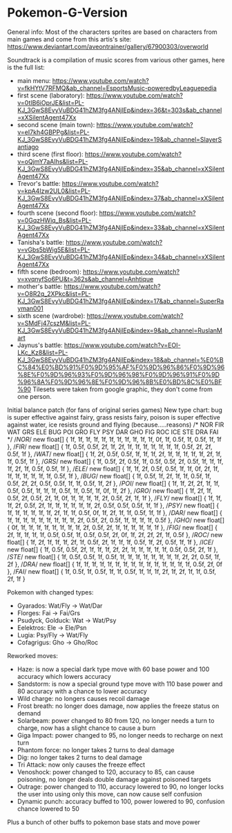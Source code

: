 # Pokemon-G-Version
General info:
Most of the characters sprites are based on characters from main games and come from this artis's site:
https://www.deviantart.com/aveontrainer/gallery/67900303/overworld

Soundtrack is a compilation of music scores from various other games, here is the full list:
- main menu: https://www.youtube.com/watch?v=fkHYtV7RFMQ&ab_channel=EsportsMusic-poweredbyLeaguepedia
- first scene (laboratory): https://www.youtube.com/watch?v=0tIB6iOprJE&list=PL-KJ_3GwS8EvyVuBDG41hZM3fg4ANjIEp&index=36&t=303s&ab_channel=xXSilentAgent47Xx
- second scene (main town): https://www.youtube.com/watch?v=eI7kh4GBPPg&list=PL-KJ_3GwS8EvyVuBDG41hZM3fg4ANjIEp&index=19&ab_channel=SlayerSantiago
- third scene (first floor): https://www.youtube.com/watch?v=oQjmY7aAIhs&list=PL-KJ_3GwS8EvyVuBDG41hZM3fg4ANjIEp&index=35&ab_channel=xXSilentAgent47Xx
- Trevor's battle: https://www.youtube.com/watch?v=kpA4Izw2UL0&list=PL-KJ_3GwS8EvyVuBDG41hZM3fg4ANjIEp&index=37&ab_channel=xXSilentAgent47Xx
- fourth scene (second floor): https://www.youtube.com/watch?v=0GqzHWiq_Bs&list=PL-KJ_3GwS8EvyVuBDG41hZM3fg4ANjIEp&index=33&ab_channel=xXSilentAgent47Xx
- Tanisha's battle: https://www.youtube.com/watch?v=vGbs5bWig5E&list=PL-KJ_3GwS8EvyVuBDG41hZM3fg4ANjIEp&index=34&ab_channel=xXSilentAgent47Xx
- fifth scene (bedroom): https://www.youtube.com/watch?v=xvqnyfSo6PU&t=362s&ab_channel=Anhtique
- mother's battle: https://www.youtube.com/watch?v=O8R2q_2XPkc&list=PL-KJ_3GwS8EvyVuBDG41hZM3fg4ANjIEp&index=17&ab_channel=SuperRayman001
- sixth scene (wardrobe): https://www.youtube.com/watch?v=SMdFj47cszM&list=PL-KJ_3GwS8EvyVuBDG41hZM3fg4ANjIEp&index=9&ab_channel=RuslanMart
- Jaynus's battle: https://www.youtube.com/watch?v=EOI-LKc_Kz8&list=PL-KJ_3GwS8EvyVuBDG41hZM3fg4ANjIEp&index=18&ab_channel=%E0%BC%84%E0%BD%91%F0%9D%95%AF%F0%9D%96%86%F0%9D%96%8E%F0%9D%96%93%F0%9D%96%98%F0%9D%96%91%F0%9D%96%8A%F0%9D%96%8E%F0%9D%96%8B%E0%BD%8C%E0%BF%90
Tilesets were taken from google graphic, they don't come from one person. 


Initial balance patch (for fans of original series games)
New type chart: bug is super effective against fairy, grass resists fairy, poison is super effective against water, ice resists ground and flying (because.....reasons)
/*                   NOR  FIR   WAT   GRS   ELE   BUG   POI   GRO   FLY   PSY   DAR   GHO   FIG   ROC   ICE   STE   DRA   FAI */
        /*NOR*/ new float[] { 1f, 1f,   1f,   1f,   1f,   1f,   1f,   1f,   1f,   1f,   1f,   0f,   1f,   0.5f, 1f,   0.5f, 1f,   1f   },
        /*FIR*/ new float[] { 1f, 0.5f, 0.5f, 2f,   1f,   2f,   1f,   1f,   1f,   1f,   1f,   1f,   1f,   0.5f, 2f,   2f,   0.5f, 1f   },
        /*WAT*/ new float[] { 1f, 2f,   0.5f, 0.5f, 1f,   1f,   1f,   2f,   1f,   1f,   1f,   1f,   1f,   2f,   1f,   1f,   0.5f, 1f   },
        /*GRS*/ new float[] { 1f, 0.5f, 2f,   0.5f, 1f,   0.5f, 0.5f, 2f,   0.5f, 1f,   1f,   1f,   1f,   2f,   1f,   0.5f, 0.5f, 1f   },
        /*ELE*/ new float[] { 1f, 1f,   2f,   0.5f, 0.5f, 1f,   1f,   0f,   2f,   1f,   1f,   1f,   1f,   1f,   1f,   1f,   0.5f, 1f   },
        /*BUG*/ new float[] { 1f, 0.5f, 1f,   2f,   1f,   1f,   0.5f, 1f,   0.5f, 2f,   2f,   0.5f, 0.5f, 1f,   1f,   0.5f, 1f,   2f   },
        /*POI*/ new float[] { 1f, 1f,   2f,   2f,   1f,   1f,   0.5f, 0.5f, 1f,   1f,   1f,   0.5f, 1f,   0.5f, 1f,   0f,   1f,   2f   },
        /*GRO*/ new float[] { 1f, 2f,   1f,   0.5f, 2f,   0.5f, 2f,   1f,   0f,   1f,   1f,   1f,   1f,   2f,   0.5f, 2f,   1f,   1f   },
        /*FLY*/ new float[] { 1f, 1f,   1f,   2f,   0.5f, 2f,   1f,   1f,   1f,   1f,   1f,   1f,   2f,   0.5f, 0.5f, 0.5f, 1f,   1f   },
        /*PSY*/ new float[] { 1f, 1f,   1f,   1f,   1f,   1f,   2f,   1f,   1f,   0.5f, 0f,   1f,   2f,   1f,   1f,   0.5f, 1f,   1f   },
        /*DAR*/ new float[] { 1f, 1f,   1f,   1f,   1f,   1f,   1f,   1f,   1f,   2f,   0.5f, 2f,   0.5f, 1f,   1f,   1f,   1f,   0.5f },
        /*GHO*/ new float[] { 0f, 1f,   1f,   1f,   1f,   1f,   1f,   1f,   1f,   2f,   0.5f, 2f,   1f,   1f,   1f,   1f,   1f,   1f   },
        /*FIG*/ new float[] { 2f, 1f,   1f,   1f,   1f,   0.5f, 0.5f, 1f,   0.5f, 0.5f, 2f,   0f,   1f,   2f,   2f,   2f,   1f,   0.5f },
        /*ROC*/ new float[] { 1f, 2f,   1f,   1f,   1f,   2f,   1f,   0.5f, 2f,   1f,   1f,   1f,   0.5f, 1f,   2f,   0.5f, 1f,   1f   },
        /*ICE*/ new float[] { 1f, 0.5f, 0.5f, 2f,   1f,   1f,   1f,   2f,   2f,   1f,   1f,   1f,   1f,   1f,   0.5f, 0.5f, 2f,   1f   },
        /*STE*/ new float[] { 1f, 0.5f, 0.5f, 1f,   0.5f, 1f,   1f,   1f,   1f,   1f,   1f,   1f,   1f,   2f,   2f,   0.5f, 1f,   2f   },
        /*DRA*/ new float[] { 1f, 1f,   1f,   1f,   1f,   1f,   1f,   1f,   1f,   1f,   1f,   1f,   1f,   1f,   1f,   0.5f, 2f,   0f   },
        /*FAI*/ new float[] { 1f, 0.5f, 1f,   0.5f, 1f,   1f,   0.5f, 1f,   1f,   1f,   2f,   1f,   2f,   1f,   1f,   0.5f, 2f,   1f   }

Pokemon with changed types:
- Gyarados: Wat/Fly -> Wat/Dar
- Florges: Fai -> Fai/Grs
- Psudyck, Golduck: Wat -> Wat/Psy
- Eelektros: Ele -> Ele/Psn
- Lugia: Psy/Fly -> Wat/Fly
- Cofagrigus: Gho -> Gho/Roc

Reworked moves:
- Haze: is now a special dark type move with 60 base power and 100 accuracy which lowers accuracy
- Sandstorm: is now a special ground type move with 110 base power and 80 accuracy with a chance to lower accuracy
- Wild charge: no longers causes recoil damage
- Frost breath: no longer does damage, now applies the freeze status on demand
- Solarbeam: power changed to 80 from 120, no longer needs a turn to charge, now has a slight chance to cause a burn
- Giga Impact: power changed to 95, no longer needs to recharge on next turn
- Phantom force: no longer takes 2 turns to deal damage
- Dig: no longer takes 2 turns to deal damage
- Tri Attack: now only causes the freeze effect
- Venoshock: power changed to 120, accuracy to 85, can cause poisoning, no longer deals double damage against poisoned targets
- Outrage: power changed to 110, accuracy lowered to 90, no longer locks the user into using only this move, can now cause self confusion
- Dynamic punch: accuracy buffed to 100, power lowered to 90, confusion chance lowered to 50

Plus a bunch of other buffs to pokemon base stats and move power
